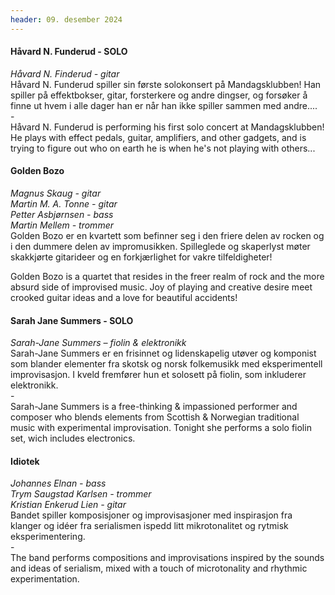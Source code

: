 ```yaml
---
header: 09. desember 2024
---
```

#### **Håvard N. Funderud - SOLO**
_Håvard N. Finderud - gitar_
<br>
Håvard N. Funderud spiller sin første solokonsert på Mandagsklubben! Han spiller på effektbokser, gitar, forsterkere og andre dingser, og forsøker å finne ut hvem i alle dager han er når han ikke spiller sammen med andre....
<br>-<br>
Håvard N. Funderud is performing his first solo concert at Mandagsklubben! He plays with effect pedals, guitar, amplifiers, and other gadgets, and is trying to figure out who on earth he is when he&#39;s not playing with others...

#### **Golden Bozo**
_Magnus Skaug - gitar<br>
Martin M. A. Tonne - gitar<br>
Petter Asbjørnsen - bass<br>
Martin Mellem - trommer_
<br>
Golden Bozo er en kvartett som befinner seg i den friere delen av rocken og i den dummere delen av impromusikken. Spilleglede og skaperlyst møter skakkjørte gitarideer og en forkjærlighet for vakre tilfeldigheter!

Golden Bozo is a quartet that resides in the freer realm of rock and the more absurd side of improvised music. Joy of playing and creative desire meet crooked guitar ideas and a love for beautiful accidents!

#### **Sarah Jane Summers - SOLO**
_Sarah-Jane Summers – fiolin & elektronikk_
<br>
Sarah-Jane Summers er en frisinnet og lidenskapelig utøver og komponist som blander elementer fra skotsk og norsk folkemusikk med eksperimentell improvisasjon. I kveld fremfører hun et solosett på fiolin, som inkluderer elektronikk.
<br>-<br>
Sarah-Jane Summers is a free-thinking & impassioned performer and composer who blends elements from Scottish & Norwegian traditional music with experimental improvisation. Tonight she performs a solo fiolin set, wich includes electronics.

#### **Idiotek**
_Johannes Elnan - bass<br>
Trym Saugstad Karlsen - trommer<br>
Kristian Enkerud Lien - gitar_
<br>
Bandet spiller komposisjoner og improvisasjoner med inspirasjon fra klanger og idéer fra serialismen ispedd litt mikrotonalitet og rytmisk eksperimentering.
<br>-<br>
The band performs compositions and improvisations inspired by the sounds and ideas of serialism, mixed with a touch of microtonality and rhythmic experimentation.
